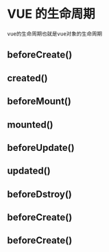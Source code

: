 # VUE 的生命周期
    vue的生命周期也就是vue对象的生命周期
## beforeCreate()
    
## created()

## beforeMount()

## mounted()

## beforeUpdate()

## updated()

## beforeDstroy()

## beforeCreate()

## beforeCreate() 